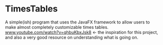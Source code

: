 # TimesTables
A simple(ish) program that uses the JavaFX framework to allow users to make almost completely customizable times tables.
www.youtube.com/watch?v=qhbuKbxJsk8 <- the inspiration for this project, and also a very good resource on understanding what is going on.

